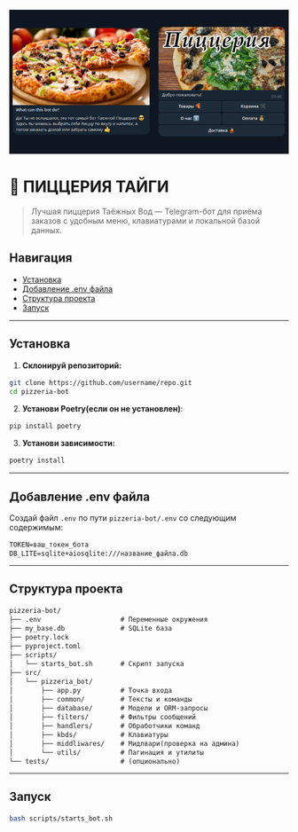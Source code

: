 ![Пиццерия Тайги](https://github.com/SwairIt/Pizzeria-Bot/blob/main/assets/banner.png)

# 🍕 ПИЦЦЕРИЯ ТАЙГИ

> Лучшая пиццерия Таёжных Вод — Telegram-бот для приёма заказов с удобным меню, клавиатурами и локальной базой данных.

## Навигация

- [Установка](#установка)
- [Добавление .env файла](#добавление-env-файла)
- [Структура проекта](#структура-проекта)
- [Запуск](#запуск)

---

## Установка

1. **Склонируй репозиторий:**
```bash
git clone https://github.com/username/repo.git
cd pizzeria-bot
```

2. **Установи Poetry(если он не установлен)**:
```bash
pip install poetry
```

3. **Установи зависимости:**
```bash
poetry install
```

---

## Добавление .env файла

Создай файл `.env` по пути `pizzeria-bot/.env` со следующим содержимым:

```env
TOKEN=ваш_токен_бота
DB_LITE=sqlite+aiosqlite:///название_файла.db
```

---

## Структура проекта

```
pizzeria-bot/
├── .env                    # Переменные окружения
├── my_base.db              # SQLite база
├── poetry.lock
├── pyproject.toml
├── scripts/
│   └── starts_bot.sh       # Скрипт запуска
├── src/
│   └── pizzeria_bot/
│       ├── app.py          # Точка входа
│       ├── common/         # Тексты и команды
│       ├── database/       # Модели и ORM-запросы
│       ├── filters/        # Фильтры сообщений
│       ├── handlers/       # Обработчики команд
│       ├── kbds/           # Клавиатуры
│       ├── middliwares/    # Мидлвари(проверка на админа)
│       └── utils/          # Пагинация и утилиты
└── tests/                  # (опционально)
```

---

## Запуск

```bash
bash scripts/starts_bot.sh
```
